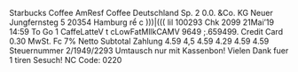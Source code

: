 Starbucks Coffee AmResf Coffee Deutschland Sp. 2 0.0. &Co. KG Neuer Jungfernsteg 5 20354 Hamburg rể c )))|((( lil 100293 Chk 2099 21Mai’19 14:59 To Go 1 CaffeLatteV t cLowFatMllkCAMV 9649 ;.659499. Credit Card 0.30 MwSt. Fc 7% Netto Subtotal Zahlung 4.59 4,5 4.59 4.29 4.59 4.59 Steuernummer 2/1949/2293 Umtausch nur mit Kassenbon! Vielen Dank fuer 1 tiren Sesuch! NC Code: 0220